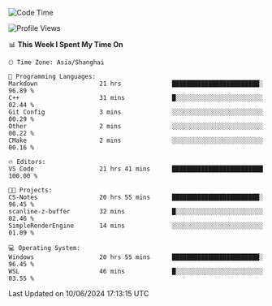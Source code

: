 <!--START_SECTION:waka-->
![Code Time](http://img.shields.io/badge/Code%20Time-1%2C762%20hrs%2010%20mins-blue)

![Profile Views](http://img.shields.io/badge/Profile%20Views-3-blue)

📊 **This Week I Spent My Time On** 

```text
🕑︎ Time Zone: Asia/Shanghai

💬 Programming Languages: 
Markdown                 21 hrs              ████████████████████████░   96.89 % 
C++                      31 mins             █░░░░░░░░░░░░░░░░░░░░░░░░   02.44 % 
Git Config               3 mins              ░░░░░░░░░░░░░░░░░░░░░░░░░   00.29 % 
Other                    2 mins              ░░░░░░░░░░░░░░░░░░░░░░░░░   00.22 % 
CMake                    2 mins              ░░░░░░░░░░░░░░░░░░░░░░░░░   00.16 % 

🔥 Editors: 
VS Code                  21 hrs 41 mins      █████████████████████████   100.00 % 

🐱‍💻 Projects: 
CS-Notes                 20 hrs 55 mins      ████████████████████████░   96.45 % 
scanline-z-buffer        32 mins             █░░░░░░░░░░░░░░░░░░░░░░░░   02.46 % 
SimpleRenderEngine       14 mins             ░░░░░░░░░░░░░░░░░░░░░░░░░   01.09 % 

💻 Operating System: 
Windows                  20 hrs 55 mins      ████████████████████████░   96.45 % 
WSL                      46 mins             █░░░░░░░░░░░░░░░░░░░░░░░░   03.55 % 
```


 Last Updated on 10/06/2024 17:13:15 UTC
<!--END_SECTION:waka-->